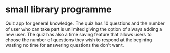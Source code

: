# small library programme
Quiz app for general knowledge. The quiz has 10 questions and the number of user who can take part is unlimited giving the option of always adding a new user.
The quiz has also a time saving feature that allows users to choose the number of questions they wish to respond at the begining wasting no time for answering questions the don't want.
